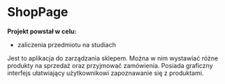 ShopPage
========

**Projekt powstał w celu:**
- zaliczenia przedmiotu na studiach

Jest to aplikacja do zarządzania sklepem. Można w nim wystawiać różne produkty na sprzedaż oraz przyjmować zamówienia. Posiada graficzny interfejs
ułatwiający użytkownikowi zapoznawanie się z produktami.
